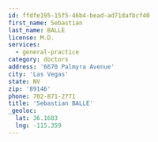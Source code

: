 ```yaml
---
id: ffdfe195-15f5-46b4-bead-ad71dafbcf40
first_name: Sebastian
last_name: BALLE
license: M.D.
services:
  - general-practice
category: doctors
address: '6670 Palmyra Avenue'
city: 'Las Vegas'
state: NV
zip: '89146'
phone: 702-871-2771
title: 'Sebastian BALLE'
_geoloc:
  lat: 36.1683
  lng: -115.359
---
```


